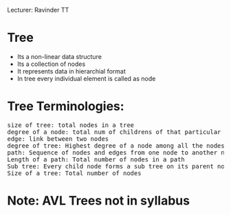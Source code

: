Lecturer: Ravinder TT
# Tree
<ul>
<li>Its a non-linear data structure</li>
<li>Its a collection of nodes</li>
<li>It represents data in hierarchial format</li> 
<li>In tree every individual element is called as node</li>
</ul>

# Tree Terminologies:
<pre>
size of tree: total nodes in a tree
degree of a node: total num of childrens of that particular node
edge: link between two nodes
degree of tree: Highest degree of a node among all the nodes
path: Sequence of nodes and edges from one node to another node
Length of a path: Total number of nodes in a path
Sub tree: Every child node forms a sub tree on its parent node
Size of a tree: Total number of nodes
</pre>


# Note: AVL Trees not in syllabus

